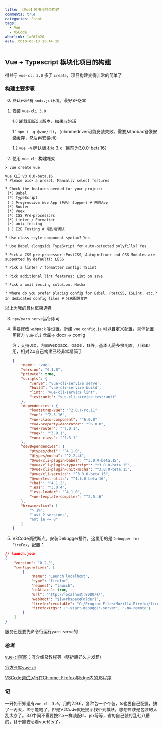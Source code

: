 ```yaml
---
title: 【Vue】模块化项目构建
comments: true
categories: Front
tags:
  - Vue
  - VSCode
abbrlink: 1a0d7b20
date: 2018-06-13 16:44:18
---
```


## Vue + Typescript 模块化项目的构建

得益于 `vue-cli 3.0` 多了 `create`，项目构建变得非常的简单了

### 构建主要步骤

0. 默认已经有 `node.js` 环境，最好8+版本

1. 安装 `vue-cli 3.0`

    1.0 卸载旧版2.x版本，如果有的话

    1.1 `npm i -g @vue/cli`，（chromedriver可能安装失败，需要从taobao镜像安装缓存，然后再安装cli）

    1.2 `vue -V` 确认版本为 3.x（目前为3.0.0-beta.16）

2. 使用 `vue-cli` 构建框架

```shell
> vue create vue

Vue CLI v3.0.0-beta.16
? Please pick a preset: Manually select features

? Check the features needed for your project:
 (*) Babel
 (*) TypeScript
 ( ) Progressive Web App (PWA) Support # 网页App
 (*) Router
 (*) Vuex
 (*) CSS Pre-processors
 (*) Linter / Formatter
 (*) Unit Testing
 ( ) E2E Testing # 端到端调试

? Use class-style component syntax? Yes

? Use Babel alongside TypeScript for auto-detected polyfills? Yes

? Pick a CSS pre-processor (PostCSS, Autoprefixer and CSS Modules are supported by default): LESS

? Pick a linter / formatter config: TSLint

? Pick additional lint features: Lint on save

? Pick a unit testing solution: Mocha

? Where do you prefer placing config for Babel, PostCSS, ESLint, etc.? In dedicated config files # 分离配置文件
```

以上为我的具体框架选择

3. `npm/yarn serve`运行即可

4. 需要修改 `webpack` 等设置，新建 `vue.config.js` 可以自定义配置，具体配置见官方 `vue-cli` 仓库-> docs -> config

    注：支持Jsx，内置webpack、babel、ts等，基本无需多余配置，开箱即用，相对2.x自己构建已经非常精简了
    ```json
    {
        "name": "vue",
        "version": "0.1.0",
        "private": true,
        "scripts": {
            "serve": "vue-cli-service serve",
            "build": "vue-cli-service build",
            "lint": "vue-cli-service lint",
            "test:unit": "vue-cli-service test:unit"
        },
        "dependencies": {
            "bootstrap-vue": "^2.0.0-rc.11",
            "vue": "^2.5.16",
            "vue-class-component": "^6.0.0",
            "vue-property-decorator": "^6.0.0",
            "vue-router": "^3.0.1",
            "vuex": "^3.0.1",
            "vuex-class": "^0.3.1"
        },
        "devDependencies": {
            "@types/chai": "^4.1.0",
            "@types/mocha": "^2.2.46",
            "@vue/cli-plugin-babel": "^3.0.0-beta.15",
            "@vue/cli-plugin-typescript": "^3.0.0-beta.15",
            "@vue/cli-plugin-unit-mocha": "^3.0.0-beta.15",
            "@vue/cli-service": "^3.0.0-beta.15",
            "@vue/test-utils": "^1.0.0-beta.16",
            "chai": "^4.1.2",
            "less": "^3.0.4",
            "less-loader": "^4.1.0",
            "vue-template-compiler": "^2.5.16"
        },
        "browserslist": [
            "> 1%",
            "last 2 versions",
            "not ie <= 8"
        ]
    }
    ```

5. VSCode调试断点，安装Debugger插件，这里用的是 `Debugger for FireFox`，配置：

```json
// launch.json
{
    "version": "0.2.0",
    "configurations": [
        {
            "name": "Launch localhost",
            "type": "firefox",
            "request": "launch",
            "reAttach": true,
            "url": "http://localhost:8080/#/",
            "webRoot": "${workspaceFolder}",
            "firefoxExecutable": "C:/Program Files/Mozilla Firefox/firefox.exe",
            "firefoxArgs": ["-start-debugger-server", "-no-remote"]
        }
    ]
}
```

服务还是要先命令行运行`yarn serve`的

### 参考

[vue-cli官网](https://cli.vuejs.org/)：有介绍及教程等（瞎折腾好久才发现）

[官方仓库vue-cli](https://github.com/vuejs/vue-cli)

[VSCode调试运行在Chrome, Firefox与Edge内的JS程序](https://cnodejs.org/topic/589330c17274550b057a5cbf)

### 记

一开始不知道有`vue-cli 3.0`，用的2.9.6，各种包一个个装，ts也要自己配置，搞了一两天，终于能跑了，但是VSCode就是提示找不到模块，想想应该是包装的太乱太杂了。3.0中间不需要按2.x一样装配ts、jsx等等，省的自己装的乱七八糟的，终于能安心看vue和ts了。
